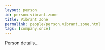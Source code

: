 ```yaml
---
layout: person
id: person.vibrant.zone
title: Vibrant Zone
permalink: people/person.vibrant.zone.html
tags: [company.once]
---
```


Person details...